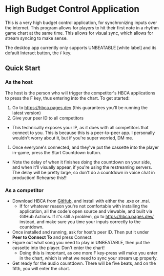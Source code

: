 # High Budget Control Application

This is a very high budget control application, for synchronizing inputs over the internet. This program allows for players to hit their first note in a rhythm game chart at the same time. This allows for visual sync, which allows for stream syncing to make sense.

The desktop app currently only supports UNBEATABLE [white label] and its default Interact button, the `F` key.

## Quick Start

### As the host
The host is the person who will trigger the competitor's HBCA applications to press the F key, thus entering into the chart. To get started:
1. Go to https://hbca.pages.dev (this guarantees you'll be running the latest version)
1. Give your peer ID to all competitors
  - This technically exposes your IP, as it does with all competitors that connect to you. This is because this is a peer-to-peer app. I personally wouldn't worry about it, but if you're super worried, DM me.
1. Once everyone's connected, and they've put the cassette into the player in-game, press the Start Countdown button.
  - Note the delay of when it finishes doing the countdown on your side, and when it'll visually appear, if you're using the restreaming servers. The delay will be pretty large, so don't do a countdown in voice chat in production! Rehearse this!!

### As a competitor
- Download HBCA from [GitHub](https://github.com/some1chan/hbca/releases/), and install with either the .exe or .msi.
  - If for whatever reason you're not comfortable with installing the application, all the code's open source and viewable, and built via GitHub Actions. If it's still a problem, go to https://hbca.pages.dev/ instead, and make sure you time your inputs correctly to the countdown.
- Once installed and running, ask for host's peer ID. Then put it under **Peer to Connect To** and press Connect.
- Figure out what song you need to play in UNBEATABLE, then put the cassette into the player. Don't enter the chart!
  - Doing this is important, as one more F key-press will make you enter in the chart, which is what we need to sync your stream up properly.
- Get ready for the audio countdown. There will be five beats, and on the fifth, you will enter the chart.
